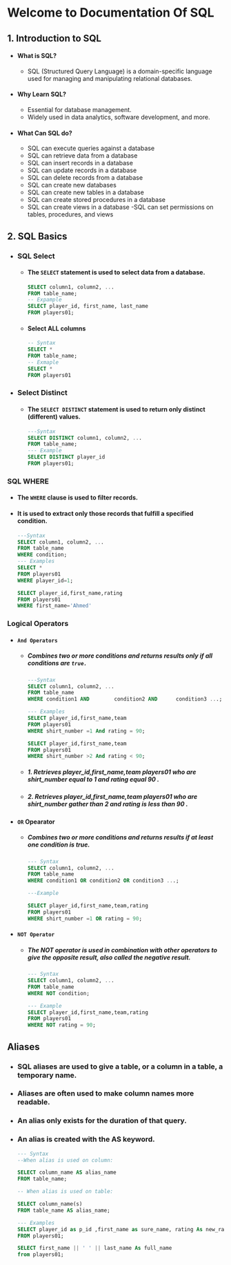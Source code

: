 # Welcome to Documentation Of SQL

## 1. Introduction to SQL

- #### What is SQL?
  - SQL (Structured Query Language) is a domain-specific language used for managing and manipulating relational databases.
- #### Why Learn SQL?
  - Essential for database management.
  - Widely used in data analytics, software development, and more.
- #### What Can SQL do?
  - SQL can execute queries against a database
  - SQL can retrieve data from a database
  - SQL can insert records in a database
  - SQL can update records in a database
  - SQL can delete records from a database
  - SQL can create new databases
  - SQL can create new tables in a database
  - SQL can create stored procedures in a database
  - SQL can create views in a database
    -SQL can set permissions on tables, procedures, and views

## 2. SQL Basics

- ### SQL Select
  - #### The `SELECT` statement is used to select data from a database.
    ```sql
    SELECT column1, column2, ...
    FROM table_name;
    -- Expample
    SELECT player_id, first_name, last_name
    FROM players01;
    ```
  - #### Select ALL columns
    ```sql
    -- Syntax
    SELECT *
    FROM table_name;
    -- Exmaple
    SELECT *
    FROM players01
    ```
- ### Select Distinct
  - #### The `SELECT DISTINCT` statement is used to return only distinct (different) values.
    ```sql
    ---Syntax
    SELECT DISTINCT column1, column2, ...
    FROM table_name;
    --- Example
    SELECT DISTINCT player_id
    FROM players01;
    ```

### SQL WHERE

- #### The `WHERE` clause is used to filter records.

- #### It is used to extract only those records that fulfill a specified condition.

  ```sql
  ---Syntax
  SELECT column1, column2, ...
  FROM table_name
  WHERE condition;
  --- Examples
  SELECT *
  FROM players01
  WHERE player_id=1;

  SELECT player_id,first_name,rating
  FROM players01
  WHERE first_name='Ahmed'
  ```

### Logical Operators

- #### `And Operators`

  - ##### Combines two or more conditions and returns results only if all conditions are `true.`

    ```sql
    ---Syntax
    SELECT column1, column2, ...
    FROM table_name
    WHERE condition1 AND        condition2 AND      condition3 ...;

    --- Examples
    SELECT player_id,first_name,team
    FROM players01
    WHERE shirt_number =1 And rating = 90;

    SELECT player_id,first_name,team
    FROM players01
    WHERE shirt_number >2 And rating < 90;
    ```

  - ##### 1. Retrieves player_id,first_name,team players01 who are shirt_number equal to 1 and rating equal 90 .
  - ##### 2. Retrieves player_id,first_name,team players01 who are shirt_number gather than 2 and rating is less than 90 .

- #### `OR` Opearator

  - ##### Combines two or more conditions and returns results if at least one condition is true.

    ```sql
    --- Syntax
    SELECT column1, column2, ...
    FROM table_name
    WHERE condition1 OR condition2 OR condition3 ...;

    ---Example

    SELECT player_id,first_name,team,rating
    FROM players01
    WHERE shirt_number =1 OR rating = 90;
    ```

- #### `NOT Operator`

  - ##### The NOT operator is used in combination with other operators to give the opposite result, also called the negative result.

    ```sql
    --- Syntax
    SELECT column1, column2, ...
    FROM table_name
    WHERE NOT condition;

    --- Example
    SELECT player_id,first_name,team,rating
    FROM players01
    WHERE NOT rating = 90;
    ```
## Aliases
- ### SQL aliases are used to give a table, or a column in a table, a temporary name.
- ### Aliases are often used to make column names more readable.
- ### An alias only exists for the duration of that query.
- ### An alias is created with the AS keyword.
    ```sql
    --- Syntax
    --When alias is used on column:

    SELECT column_name AS alias_name
    FROM table_name;

    -- When alias is used on table:

    SELECT column_name(s)
    FROM table_name AS alias_name;

    --- Examples
    SELECT player_id as p_id ,first_name as sure_name, rating As new_rating
    FROM players01;

    SELECT first_name || ' ' || last_name As full_name
    from players01;
    ```
